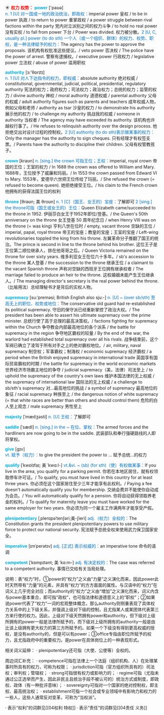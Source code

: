☀ <font color="red">**权力 权势：**</font>
<font color="sky blue">**power**</font> ['paʊə]  
<font color="#0070c0">n. 1 [U] 对一国或一地的政治统治，即政权：</font>imperial power 皇权 / to be in power 执政 / to return to power 重掌政权 / a power struggle between rival factions within the party 党内对立派别之间的权力斗争 / to hold no real power 没有实权 / to fall from power 下台 / Power was divided. 权力被分散。<font color="#0070c0">2 [U, C, usually pl.] power (to do sth) 一个人（或一个组织、群体）的权力、权势、职权，是一种法律赋予的权力：</font>The agency has the power to approve the proposals. 该机构有权批准这些提议。/ veto power 否决权 / The police have the power of arrest. 警察有逮捕权。/ executive power 行政权力 / legislative power 立法权 / abuse of power 滥用职权

<font color="sky blue">**authority**</font> [ɔ:'θɒrɪtɪ]  
<font color="#0070c0">n. 1 [U] 对人下达指令的权力，即权威：</font>absolute authority 绝对权威 / constitutional, governmental, judicial, political, presidential, regulatory authority 宪法的权力；政府权力；司法权力；政治权力；总统的权力；监管的权力 / divine authority 神权 / moral authority 道德权威 / parental authority 父母的权威 / adult authority figures such as parents and teachers 成年权威人物，例如父母和老师 / authority as tsar 沙皇的权力 / to demonstrate his authority 展示他的权力 / to challenge my authority 挑战我的权威 / someone in authority 当权者 / The agency may have exceeded its authority. 该机构也许越权行事了。/ He refuses to relinquish authority over the design process. 他拒绝交出对设计过程的控制权。<font color="#0070c0">2 [U] authority (to do sth)表示做某事的权力：</font>Only the manager has the authority to sign cheques. 只有经理才有权签支票。/ Parents have the authority to discipline their children. 父母有权管教孩子。
                 
<font color="sky blue">**crown**</font> [kraʊn]
<font color="#0070c0">n. [sing.] the crown 可指王位；王权：</font>imperial, royal crown 帝国的王位；王室的权力 / In 1688 the crown was offered to William and Mary. 1688年，王位授予了威廉和玛丽。/ In 1553 the crown passed from Edward VI to Mary. 1553年，爱德华六世把王位传给了玛丽。/ She refused the crown (= refused to become queen). 她拒绝接受王位。/ his claim to the French crown 他拥有的获得法国王位的权利
           
<font color="sky blue">**throne**</font> [θrəʊn; 美 θroʊn]
<font color="#0070c0">n. 1 [C]（国王、女王的）宝座：</font>了解即可 <font color="#0070c0">2 [sing.] the throne可指（国王或女王的）王位：</font>Queen Elizabeth came/succeeded to the throne in 1952. 伊丽莎白女王于1952年即位/登基。/ the Queen's 50th anniversary on the throne 女王登基 50 周年纪念日 / when Henry VIII was on the throne (= was king) 亨利八世在位时 / empty, vacant throne 空缺的王位 / imperial, papal, royal throne 帝王的宝座；教皇的宝座；王室的宝座 / Left-wing revolutionaries toppled the king from his throne. 左翼革命分子推翻了国王的统治。The prince is second in line to the throne behind his brother. 这位王子是王位第二顺位继承人，排在他哥哥之后。/ Queen Victoria remained on the throne for over sixty years. 维多利亚女王在位六十多年。/ sb's accession to the throne 某人登基 / the succession to the throne 继承王位 / a claimant to the vacant Spanish throne 声称对空缺的西班牙王位拥有继承权者 / The marriage failed to produce an heir to the throne. 这桩婚姻未能产生王位继承人。/ The managing director's secretary is the real power behind the throne.（比喻用法）总经理秘书才是背后的实权人物。

<font color="sky blue">**supremacy**</font> [su:ˈpreməsi; British English also sju:-]
<font color="#0070c0">n. [U] ~ (over sb/sth) 至高无上的职位、权势或地位：</font>The conservative old guard had re-established its political supremacy. 守旧的保守派已经重新掌控了政治大权。/ The president has been able to assert his ultimate supremacy over the prime minister. 总统行使了高于总理的最高决策权。/ factions fighting for supremacy within the Church 争夺教会内部最高地位的各个派系 / the battle for supremacy in the region 争夺地区霸权的较量 / By the end of the war, the warlord had established total supremacy over all his rivals. 战争结束前，这个军阀已确立了凌驾于所有对手之上的绝对霸权地位。/ air, military, naval supremacy 制空权；军事霸权；制海权 / economic supremacy 经济霸权 / a period when the British enjoyed supremacy in international trade 英国享有国际贸易霸权的时期 / the battle for supremacy in the world economic markets 世界经济市场霸主地位的争夺 / judicial supremacy（美，法律）司法至上 / to uphold the supremacy of the country's own laws 维护本国法律的无上权威 / the supremacy of international law 国际法的无上权威 / a challenge to sb/sth's supremacy 对…最高地位的挑战 / a symbol of supremacy 最高地位的象征 / racial supremacy 种族至上 / the dangerous notion of white supremacy (= that white races are better than others and should control them) 危险的白人至上观念 / male supremacy 男性至上
           
<font color="sky blue">**majesty**</font> [ˈmædʒəsti]
<font color="#0070c0">n. [U] 王权：</font>了解即可           

<font color="sky blue">**saddle**</font> [ˈsædl]
<font color="#0070c0">n. [sing.] in the ~ 在位、掌权：</font>The armed forces and the hardliners are now going to be in the saddle. 武装部队和奉行强硬路线的人即将掌权。

<font color="sky blue">**give**</font> [ɡɪv]  
<font color="#0070c0">vt. 赋予（权力）：</font>to give the president the power to … 赋予总统…的权力
                      
<font color="sky blue">**qualify**</font> [ˈkwɒlɪfaɪ; 美 ˈkwɑ:l-]
<font color="#0070c0">vt.&vi. ~ (sb) (for sth)（使）有权做某事：</font>If you live in the area, you qualify for a parking permit. 你若在本地区居住，就有权领取停车许可证。/ To qualify, you must have lived in this country for at least three years. 你必须在这个国家居住至少三年才能享有此权利。/ Paying a fee doesn't automatically qualify you for membership. 交纳会费并不能使你自动成为会员。/ You will automatically qualify for a pension. 你将自动获得领取养老金的权利。/ To qualify for maternity leave you must have worked for the same employer for two years. 你必须为同一个雇主工作满两年才能享受产假。

<font color="sky blue">**plenipotentiary**</font> [ˌplenɪpəˈtenʃəri;美-ʃieri]
<font color="#0070c0">adj.（权力）全权的：</font>The Constitution grants the president plenipotentiary powers to use military force to protect our national security. 宪法赋予总统全权来使用武力保卫国家安全。
           
<font color="sky blue">**imperative**</font> [ɪmˈperətɪv]
<font color="#0070c0">adj. [正式] 表示权威的：</font>an imperative tone 命令的语调
           
<font color="sky blue">**competent**</font> [ˈkɒmpɪtənt; 美 ˈkɑ:m-]
<font color="#0070c0">adj. 有决定权的：</font>The case was referred to a competent authority. 事情已交给有关当局处理。

说明：表“权力”时，①power的“权力”之义由“力量”之义演化而来，因此power此时天然带有“力量”的元素，并具有“权力”的方方面面的属性。与汉语中的“权力”在词义上几乎完全对应；而authority的“权力”之义由“增加”之义演化而来，词义内含与power基本重合，即可指“政权”，也可指法律和道德意义上的“职权”；②如果说power代表了“权力”一词的宏观整体概念，那么authority则侧重表现了具体权力关系中的上下级关系，并强调上级对下级的控制，且尤指某人或某团体代表第三方来行使的权力。因此，上级对下级天然拥有power和authority，但下级对上级所拥有的power一般是法律所赋予的，而下级对上级所拥有的authority一般是由比该上级拥有更大权力的第三方所赋予的。如果一个下级没有得到更高权威的授权，是没有authority的，但是可以有power；③office专指由职位所赋予的权力，且尤指政府中的重要权力。是power在具体岗位上的一种表现形式。

相关词义延伸：
· plenipotentiary还可指（大使、公使等）全权的。

周边词汇补充：
· competence可指在法律上一个法庭（组织机构、人）在处理某事时所具有的权力，可称为权限；
· jurisdiction可指（官方组织所具有的）司法权；审判权；管辖权；
· strong可指很有权力或影响力的；
· regime可指（尤指未通过公正选举而产生，因此非民主且统治手段不被认可的）统治方式或制度，即政权、政体（有一种批评意味）；
· sovereignty可指对一个国家的绝对控制权，即主权、最高统治权；
· establishment可指一个社会或专业领域中有影响力和权力的一些人，这些人通常反对变革，可称为“当权派”。

· 表示“权利”的词群见[[04权利 特权]]
· 表示“责任”的词群见[[04责任 义务]]

